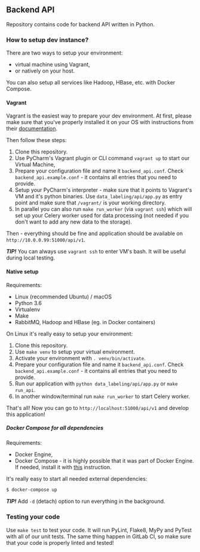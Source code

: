Backend API
-----------

Repository contains code for backend API written in Python.

### How to setup dev instance?
There are two ways to setup your environment:
 - virtual machine using Vagrant,
 - or natively on your host.

You can also setup all services like Hadoop, HBase, etc. with Docker Compose.

#### Vagrant
Vagrant is the easiest way to prepare your dev environment. At first, please make sure that you've properly
 installed it on your OS with instructions from their
 [documentation](https://www.vagrantup.com/intro/getting-started/install.html).

Then follow these steps:
 1. Clone this repository.
 2. Use PyCharm's Vagrant plugin or CLI command `vagrant up` to start our Virtual Machine,
 3. Prepare your configuration file and name it `backend_api.conf`. Check `backend_api.example.conf` - it contains
    all entries that you need to provide.
 4. Setup your PyCharm's interpreter - make sure that it points to Vagrant's VM and it's python binaries.
    Use `data_labeling/api/app.py` as entry point and make sure that `/vagrant/` is your working directory.
 5. In parallel you can also run `make run_worker` (via `vagrant ssh`) which will set up your Celery worker
    used for data processing (not needed if you don't want to add any new data to the storage).

Then - everything should be fine and application should be available on `http://10.0.0.99:51000/api/v1`.

_**TIP!**_ You can always use `vagrant ssh` to enter VM's bash. It will be useful during local testing.

#### Native setup
Requirements:
 - Linux (recommended Ubuntu) / macOS
 - Python 3.6
 - Virtualenv
 - Make
 - RabbitMQ, Hadoop and HBase (eg. in Docker containers)

On Linux it's really easy to setup your environment:
 1. Clone this repository.
 2. Use `make venv` to setup your virtual environment.
 3. Activate your environment with `. venv/bin/activate`.
 4. Prepare your configuration file and name it `backend_api.conf`. Check `backend_api.example.conf` - it contains
    all entries that you need to provide.
 5. Run our application with `python data_labeling/api/app.py` or `make run_api`.
 6. In another window/terminal run `make run_worker` to start Celery worker.

That's all! Now you can go to `http://localhost:51000/api/v1` and develop this application!

##### Docker Compose for all dependencies
Requirements:
 - Docker Engine,
 - Docker Compose - it is highly possible that it was part of Docker Engine. If needed, install it with
   [this](https://docs.docker.com/compose/install/#install-compose) instruction.

It's really easy to start all needed external dependencies:
```bash
$ docker-compose up
```

_**TIP!**_ Add `-d` (detach) option to run everything in the background.

### Testing your code
Use `make test` to test your code. It will run PyLint, Flake8, MyPy and PyTest with all of our unit tests.
 The same thing happen in GitLab CI, so make sure that your code is properly linted and tested!
